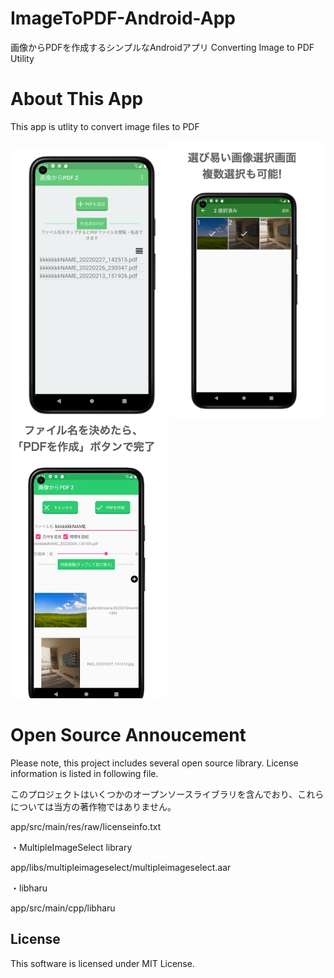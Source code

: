 # ImageToPDF-Android-App
画像からPDFを作成するシンプルなAndroidアプリ
Converting Image to PDF Utility


# About This App
This app is utlity to convert image files to PDF

<img src="/screen-shot/overview.webp" width="250">
<img src="/screen-shot/selctimage.webp" width="250">
<img src="/screen-shot/finish.webp" width="250">


# Open Source Annoucement
Please note, this project includes several open source library.
License information is listed in following file.

このプロジェクトはいくつかのオープンソースライブラリを含んでおり、これらについては当方の著作物ではありません。

app/src/main/res/raw/licenseinfo.txt 

・MultipleImageSelect library

  app/libs/multipleimageselect/multipleimageselect.aar

・libharu
  
  app/src/main/cpp/libharu
  

## License

This software  is licensed under MIT License.


